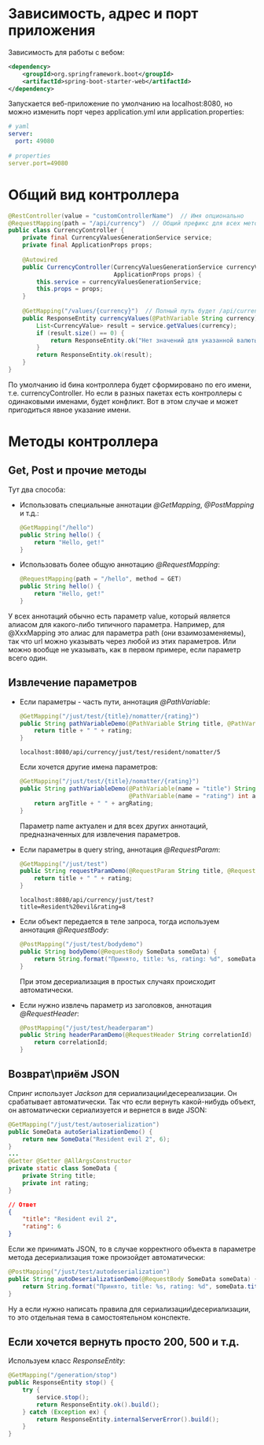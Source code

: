 # Зависимость, адрес и порт приложения

Зависимость для работы с вебом:

```xml
<dependency>
    <groupId>org.springframework.boot</groupId>
    <artifactId>spring-boot-starter-web</artifactId>
</dependency>
```

Запускается веб-приложение по умолчанию на localhost:8080, но можно изменить порт через application.yml или application.properties:

```yaml
# yaml
server:
  port: 49080
  
# properties
server.port=49080
```

# Общий вид контроллера

```java
@RestController(value = "customControllerName")  // Имя опционально
@RequestMapping(path = "/api/currency")  // Общий префикс для всех методов, если надо
public class CurrencyController {
    private final CurrencyValuesGenerationService service;
    private final ApplicationProps props;
    
    @Autowired
    public CurrencyController(CurrencyValuesGenerationService currencyValuesGenerationService, 
                              ApplicationProps props) {
        this.service = currencyValuesGenerationService;
        this.props = props;
    }
    
    @GetMapping("/values/{currency}")  // Полный путь будет /api/currency/values/RUB
    public ResponseEntity currencyValues(@PathVariable String currency) {
        List<CurrencyValue> result = service.getValues(currency);
        if (result.size() == 0) {
            return ResponseEntity.ok("Нет значений для указанной валюты");
        }
        return ResponseEntity.ok(result);
    }
}
```

По умолчанию id бина контроллера будет сформировано по его имени, т.е. currencyController. Но если в разных пакетах есть контроллеры с одинаковыми именами, будет конфликт. Вот в этом случае и может пригодиться явное указание имени.

# Методы контроллера

## Get, Post и прочие методы

Тут два способа:

* Использовать специальные аннотации *@GetMapping*, *@PostMapping* и т.д.:

  ```java
  @GetMapping("/hello")
  public String hello() {
      return "Hello, get!"
  }
  ```

* Использовать более общую аннотацию *@RequestMapping*:

  ```java
  @RequestMapping(path = "/hello", method = GET)
  public String hello() {
      return "Hello, get!"
  }
  ```

У всех аннотаций обычно есть параметр value, который является алиасом для какого-либо типичного параметра. Например, для @XxxMapping это алиас для параметра path (они взаимозаменяемы), так что url можно указывать через любой из этих параметров. Или можно вообще не указывать, как в первом примере, если параметр всего один.

## Извлечение параметров

* Если параметры - часть пути, аннотация *@PathVariable*:

  ```java
  @GetMapping("/just/test/{title}/nomatter/{rating}")
  public String pathVariableDemo(@PathVariable String title, @PathVariable int rating) {
      return title + " " + rating;
  }
  ```

  ```
  localhost:8080/api/currency/just/test/resident/nomatter/5
  ```

  Если хочется другие имена параметров:

  ```java
  @GetMapping("/just/test/{title}/nomatter/{rating}")
  public String pathVariableDemo(@PathVariable(name = "title") String argTitle,
                                 @PathVariable(name = "rating") int argRating) {
      return argTitle + " " + argRating;
  }
  ```

  Параметр name актуален и для всех других аннотаций, предназначенных для извлечения параметров.

* Если параметры в query string, аннотация *@RequestParam*:

  ```java
  @GetMapping("/just/test")
  public String requestParamDemo(@RequestParam String title, @RequestParam int rating) {
      return title + " " + rating;
  }
  ```

  ```
  localhost:8080/api/currency/just/test?title=Resident%20evil&rating=8
  ```

* Если объект передается в теле запроса, тогда используем аннотация *@RequestBody*:

  ```java
  @PostMapping("/just/test/bodydemo")
  public String bodyDemo(@RequestBody SomeData someData) {
      return String.format("Принято, title: %s, rating: %d", someData.title, someData.rating);
  }
  ```

  При этом десериализация в простых случаях происходит автоматически.

* Если нужно извлечь параметр из заголовков, аннотация *@RequestHeader*:

  ```java
  @PostMapping("/just/test/headerparam")
  public String headerParamDemo(@RequestHeader String correlationId) {
      return correlationId;
  }
  ```


## Возврат\приём JSON

Спринг использует *Jackson* для сериализации\десереализации. Он срабатывает автоматически. Так что если вернуть какой-нибудь объект, он автоматически сериализуется и вернется в виде JSON:

```java
@GetMapping("/just/test/autoserialization")
public SomeData autoSerializationDemo() {
    return new SomeData("Resident evil 2", 6);
}
...
@Getter @Setter @AllArgsConstructor
private static class SomeData {
    private String title;
    private int rating;
}
```

```json
// Ответ
{
	"title": "Resident evil 2",
	"rating": 6
}
```

Если же принимать JSON, то в случае корректного объекта в параметре метода десериализация тоже произойдет автоматически:

```java
@PostMapping("/just/test/autodeserialization")
public String autoDeserializationDemo(@RequestBody SomeData someData) {
    return String.format("Принято, title: %s, rating: %d", someData.title, someData.rating);
}
```

Ну а если нужно написать правила для сериализации\десериализации, то это отдельная тема в самостоятельном конспекте.

## Если хочется вернуть просто 200, 500 и т.д.

Используем класс *ResponseEntity*:

```java
@GetMapping("/generation/stop")
public ResponseEntity stop() {
    try {
        service.stop();
        return ResponseEntity.ok().build();
    } catch (Exception ex) {
        return ResponseEntity.internalServerError().build();
    }
}
```
